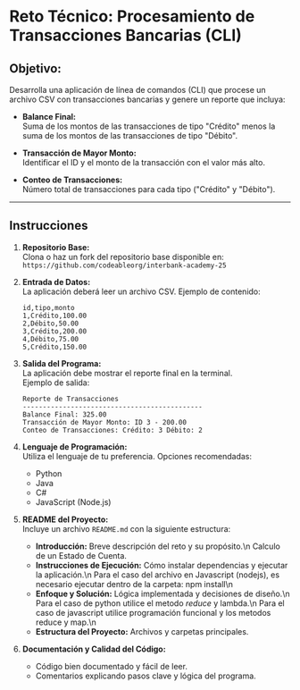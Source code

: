 # Reto Técnico: Procesamiento de Transacciones Bancarias (CLI)

## Objetivo:

Desarrolla una aplicación de línea de comandos (CLI) que procese un archivo CSV con transacciones bancarias y genere un reporte que incluya:

- **Balance Final:**  
  Suma de los montos de las transacciones de tipo "Crédito" menos la suma de los montos de las transacciones de tipo "Débito".

- **Transacción de Mayor Monto:**  
  Identificar el ID y el monto de la transacción con el valor más alto.

- **Conteo de Transacciones:**  
  Número total de transacciones para cada tipo ("Crédito" y "Débito").

---

## Instrucciones

1. **Repositorio Base:**  
   Clona o haz un fork del repositorio base disponible en:  
   `https://github.com/codeableorg/interbank-academy-25`

2. **Entrada de Datos:**  
   La aplicación deberá leer un archivo CSV. Ejemplo de contenido:

   ```
   id,tipo,monto
   1,Crédito,100.00
   2,Débito,50.00
   3,Crédito,200.00
   4,Débito,75.00
   5,Crédito,150.00
   ```

3. **Salida del Programa:**  
   La aplicación debe mostrar el reporte final en la terminal.  
   Ejemplo de salida:

   ```
   Reporte de Transacciones
   ---------------------------------------------
   Balance Final: 325.00
   Transacción de Mayor Monto: ID 3 - 200.00
   Conteo de Transacciones: Crédito: 3 Débito: 2
   ```

4. **Lenguaje de Programación:**  
   Utiliza el lenguaje de tu preferencia. Opciones recomendadas:

   - Python
   - Java
   - C#
   - JavaScript (Node.js)

5. **README del Proyecto:**  
   Incluye un archivo `README.md` con la siguiente estructura:

   - **Introducción:** Breve descripción del reto y su propósito.\n
   Calculo de un Estado de Cuenta.
   - **Instrucciones de Ejecución:** Cómo instalar dependencias y ejecutar la aplicación.\n
   Para el caso del archivo en Javascript (nodejs), es necesario ejecutar dentro de la carpeta: 
      npm install\n
   - **Enfoque y Solución:** Lógica implementada y decisiones de diseño.\n
   Para el caso de python utilice el metodo *reduce* y lambda.\n
   Para el caso de javascript utilice programación funcional y los metodos reduce y map.\n
   - **Estructura del Proyecto:** Archivos y carpetas principales.
   

6. **Documentación y Calidad del Código:**
   - Código bien documentado y fácil de leer.
   - Comentarios explicando pasos clave y lógica del programa.
